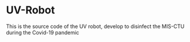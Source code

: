 # UV-Robot
This is the source code of the UV robot, develop to disinfect the MIS-CTU during the Covid-19 pandemic
